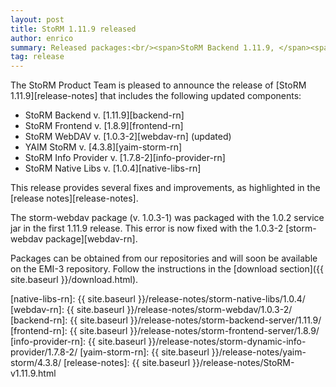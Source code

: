 ```yaml
---
layout: post
title: StoRM 1.11.9 released
author: enrico
summary: Released packages:<br/><span>StoRM Backend 1.11.9, </span><span>StoRM Frontend 1.8.9, </span><span>StoRM WebDAV 1.0.3-2, </span><span>YAIM StoRM 4.3.8, </span><span>StoRM Info Provider 1.7.8-2, </span><span>StoRM Native Libs 1.0.4</span>
tag: release
---
```


The StoRM Product Team is pleased to announce the release of [StoRM 1.11.9][release-notes] that
includes the following updated components:

* StoRM Backend v. [1.11.9][backend-rn]
* StoRM Frontend v. [1.8.9][frontend-rn]
* StoRM WebDAV v. [1.0.3-2][webdav-rn] (updated)
* YAIM StoRM v. [4.3.8][yaim-storm-rn]
* StoRM Info Provider v. [1.7.8-2][info-provider-rn]
* StoRM Native Libs v. [1.0.4][native-libs-rn]

This release provides several fixes and improvements, as highlighted in the
[release notes][release-notes].

The storm-webdav package (v. 1.0.3-1) was packaged with the 1.0.2 service jar in the first
1.11.9 release. This error is now fixed with the 1.0.3-2 [storm-webdav package][webdav-rn].

Packages can be obtained from our repositories and will soon be available on
the EMI-3 repository. Follow the instructions in the
[download section]({{ site.baseurl }}/download.html).

[native-libs-rn]: {{ site.baseurl }}/release-notes/storm-native-libs/1.0.4/
[webdav-rn]: {{ site.baseurl }}/release-notes/storm-webdav/1.0.3-2/
[backend-rn]: {{ site.baseurl }}/release-notes/storm-backend-server/1.11.9/
[frontend-rn]: {{ site.baseurl }}/release-notes/storm-frontend-server/1.8.9/
[info-provider-rn]: {{ site.baseurl }}/release-notes/storm-dynamic-info-provider/1.7.8-2/
[yaim-storm-rn]: {{ site.baseurl }}/release-notes/yaim-storm/4.3.8/
[release-notes]: {{ site.baseurl }}/release-notes/StoRM-v1.11.9.html
